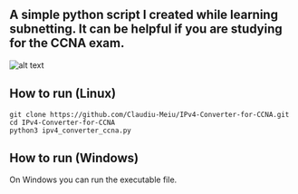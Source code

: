 ## A simple python script I created while learning subnetting. It can be helpful if you are studying for the CCNA exam.

![alt text](https://github.com/Claudiu-Meiu/IPv4_Converter_for_CCNA/blob/main/Ipv4-converter.webp?raw=true)

## How to run (Linux)

```
git clone https://github.com/Claudiu-Meiu/IPv4-Converter-for-CCNA.git
cd IPv4-Converter-for-CCNA
python3 ipv4_converter_ccna.py
```
## How to run (Windows)
On Windows you can run the executable file.

